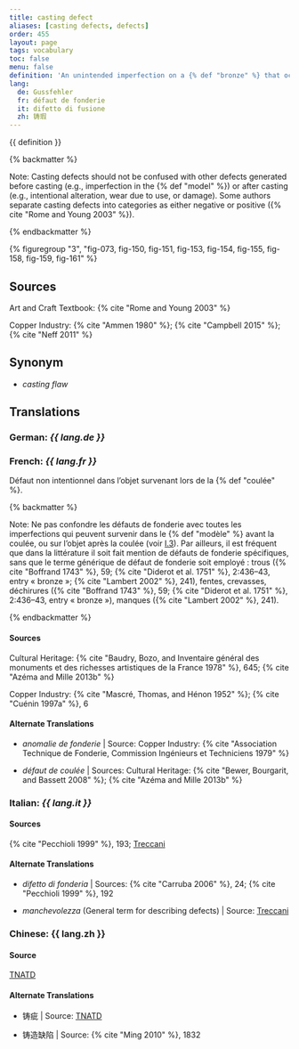 ```yaml
---
title: casting defect
aliases: [casting defects, defects]
order: 455
layout: page
tags: vocabulary
toc: false
menu: false
definition: 'An unintended imperfection on a {% def "bronze" %} that occurs during casting and appears as a more or less subtle discontinuity in the desired form and is associated with either a lack or an excess of metal. See [I.3](/vol-1/3/).'
lang:
  de: Gussfehler
  fr: défaut de fonderie
  it: difetto di fusione
  zh: 铸瑕
---
```


{{ definition }}

{% backmatter %}

Note: Casting defects should not be confused with other defects generated before casting (e.g., imperfection in the {% def "model" %}) or after casting (e.g., intentional alteration, wear due to use, or damage). Some authors separate casting defects into categories as either negative or positive ({% cite "Rome and Young 2003" %}).

{% endbackmatter %}

{% figuregroup "3", "fig-073, fig-150, fig-151, fig-153, fig-154, fig-155, fig-158, fig-159, fig-161" %}

## Sources

Art and Craft Textbook: {% cite "Rome and Young 2003" %}

Copper Industry: {% cite "Ammen 1980" %}; {% cite "Campbell 2015" %}; {% cite "Neff 2011" %}

## Synonym

- *casting flaw*

## Translations

<div class="accordion">

### **German**: *{{ lang.de }}*

### **French**: *{{ lang.fr }}*

Défaut non intentionnel dans l’objet survenant lors de la {% def "coulée" %}.

{% backmatter %}

Note: Ne pas confondre les défauts de fonderie avec toutes les imperfections qui peuvent survenir dans le {% def "modèle" %} avant la coulée, ou sur l’objet après la coulée (voir [I.3](/vol-1/3/)). Par ailleurs, il est fréquent que dans la littérature il soit fait mention de défauts de fonderie spécifiques, sans que le terme générique de défaut de fonderie soit employé : trous ({% cite "Boffrand 1743" %}, 59; {% cite "Diderot et al. 1751" %}, 2:436–43, entry « bronze »; {% cite "Lambert 2002" %}, 241), fentes, crevasses, déchirures ({% cite "Boffrand 1743" %}, 59; {% cite "Diderot et al. 1751" %}, 2:436–43, entry « bronze »), manques ({% cite "Lambert 2002" %}, 241).

{% endbackmatter %}

#### Sources

Cultural Heritage: {% cite "Baudry, Bozo, and Inventaire général des monuments et des richesses artistiques de la France 1978" %}, 645; {% cite "Azéma and Mille 2013b" %}

Copper Industry: {% cite "Mascré, Thomas, and Hénon 1952" %}; {% cite "Cuénin 1997a" %}, 6

#### Alternate Translations

- *anomalie de fonderie* | Source: Copper Industry: {% cite "Association Technique de Fonderie, Commission Ingénieurs et Techniciens 1979" %}

- *défaut de coulée* | Sources: Cultural Heritage: {% cite "Bewer, Bourgarit, and Bassett 2008" %}; {% cite "Azéma and Mille 2013b" %}

### **Italian**: *{{ lang.it }}*

#### Sources

{% cite "Pecchioli 1999" %}, 193; [Treccani](http://www.treccani.it/vocabolario/sbollitura/)

#### Alternate Translations

- *difetto di fonderia* | Sources: {% cite "Carruba 2006" %}, 24; {% cite "Pecchioli 1999" %}, 192

- *manchevolezza* (General term for describing defects) | Source: [Treccani](https://www.treccani.it/enciclopedia/fusione_%28Enciclopedia-Italiana%29/)

### **Chinese**: {{ lang.zh }}

#### Source

[TNATD](https://terms.naer.edu.tw/detail/1009176/?index=1)

#### Alternate Translations

- 铸疵 | Source: [TNATD](https://terms.naer.edu.tw/detail/628170/?index=2)

- 铸造缺陷 | Source: {% cite "Ming 2010" %}, 1832

</div>
